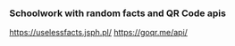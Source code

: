 ### Schoolwork with random facts and QR Code apis
https://uselessfacts.jsph.pl/
https://goqr.me/api/